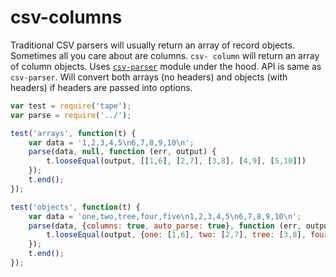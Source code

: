# csv-columns
Traditional CSV parsers will usually return an array of record objects. Sometimes all you care about are columns. `csv- column` will return an array of column objects. Uses [`csv-parser`](https://github.com/mafintosh/csv-parser) module under the hood. API is same as `csv-parser`. Will convert both arrays (no headers) and objects (with headers) if headers are passed into options.

```javascript
var test = require('tape');
var parse = require('../');

test('arrays', function(t) {
    var data = '1,2,3,4,5\n6,7,8,9,10\n';
    parse(data, null, function (err, output) {
        t.looseEqual(output, [[1,6], [2,7], [3,8], [4,9], [5,10]])
    });
    t.end();
});

test('objects', function(t) {
    var data = 'one,two,tree,four,five\n1,2,3,4,5\n6,7,8,9,10\n';
    parse(data, {columns: true, auto_parse: true}, function (err, output) {
        t.looseEqual(output, {one: [1,6], two: [2,7], tree: [3,8], four: [4,9], five: [5,10]});
    });
    t.end();
});
```
